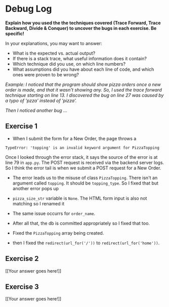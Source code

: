 # Debug Log

**Explain how you used the the techniques covered (Trace Forward, Trace Backward, Divide & Conquer) to uncover the bugs in each exercise. Be specific!**

In your explanations, you may want to answer:

- What is the expected vs. actual output?
- If there is a stack trace, what useful information does it contain?
- Which technique did you use, on which line numbers?
- What assumptions did you have about each line of code, and which ones were proven to be wrong?

_Example: I noticed that the program should show pizza orders once a new order is made, and that it wasn't showing any. So, I used the trace forward technique starting on line 13. I discovered the bug on line 27 was caused by a typo of 'pzza' instead of 'pizza'._

_Then I noticed another bug ..._

## Exercise 1

- When I submit the form for a New Order, the page throws a 
```
TypeError: 'topping' is an invalid keyword argument for PizzaTopping
```
Once I looked through the error stack, it says the source of the error is at line 79 in `app.py`.  The POST request is received via the backend server logs. So I think the error tail is when we submit a POST request for a New Order.

- The error leads us to the misuse of class `PizzaTopping`. There isn't an argument called `topping`. It should be `topping_type`. So I fixed that but another error pops up

- `pizza_size_str` variable is `None`. The HTML form input is also not matching so I renamed it

- The same issue occurrs for `order_name`.

- After all that, the db is committed appropriately so I fixed that too.

- Fixed the `PizzaTopping` array being created.

- then I fixed the `redirect(url_for('/'))` to `redirect(url_for('home'))`.
## Exercise 2

[[Your answer goes here!]]

## Exercise 3

[[Your answer goes here!]]
